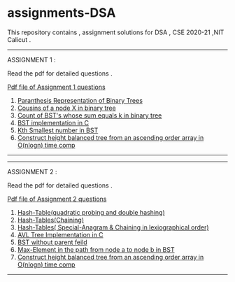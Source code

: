 # assignments-DSA

This repository contains , assignment solutions for DSA , CSE 2020-21 ,NIT Calicut . 

_______________________________________________________________________________________________

ASSIGNMENT 1  :

Read the pdf for detailed questions .

<a href = "https://github.com/karthik-siru/assignments-DSA/blob/master/assignment1/CS2094D_Assignment_1_new.pdf"> Pdf file of Assignment 1 questions </a>

1. <a href = "https://github.com/karthik-siru/assignments-DSA/blob/master/assignment1/1.c"> Paranthesis Representation of Binary Trees </a>
2. <a href = "https://github.com/karthik-siru/assignments-DSA/blob/master/assignment1/2.c"> Cousins of a node X in binary tree </a>
3. <a href = "https://github.com/karthik-siru/assignments-DSA/blob/master/assignment1/3.c"> Count of BST's whose sum equals k in binary tree </a>
4. <a href = "https://github.com/karthik-siru/assignments-DSA/blob/master/assignment1/4.c"> BST implementation in C  </a>
5. <a href = "https://github.com/karthik-siru/assignments-DSA/blob/master/assignment1/5.c"> Kth Smallest number in BST </a>
6. <a href = "https://github.com/karthik-siru/assignments-DSA/blob/master/assignment1/6.c"> Construct height balanced tree from an ascending order array in O(nlogn) time comp </a>

________________________________________________________________________________________________

_______________________________________________________________________________________________

ASSIGNMENT 2  :

Read the pdf for detailed questions .

<a href = "https://github.com/karthik-siru/assignments-DSA/blob/master/assignment2/CS2094D_Assignment_2_updated.pdf"> Pdf file of Assignment 2 questions </a>

1. <a href = "https://github.com/karthik-siru/assignments-DSA/blob/master/assignment2/1.c"> Hash-Table(quadratic probing and double hashing) </a>
2. <a href = "https://github.com/karthik-siru/assignments-DSA/blob/master/assignment2/2.c"> Hash-Tables(Chaining) </a>
3. <a href = "https://github.com/karthik-siru/assignments-DSA/blob/master/assignment2/3.c"> Hash-Tables( Special-Anagram & Chaining in lexiographical order) </a>
4. <a href = "https://github.com/karthik-siru/assignments-DSA/blob/master/assignment3/1.c"> AVL Tree Implementation in C </a>
5. <a href = "https://github.com/karthik-siru/assignments-DSA/blob/master/assignment2/5.c"> BST without parent feild  </a>
6. <a href = "https://github.com/karthik-siru/assignments-DSA/blob/master/assignment2/6.c"> Max-Element in the path from node a to node b in BST </a>
7. <a href = "https://github.com/karthik-siru/assignments-DSA/blob/master/assignment2/7.c"> Construct height balanced tree from an ascending order array in O(nlogn) time comp </a>

________________________________________________________________________________________________

